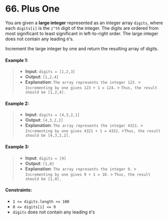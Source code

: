 # 66. Plus One

You are given a **large integer** represented as an integer array `digits`, where each `digits[i]` is the `i^th` digit of the integer. The digits are ordered from most significant to least significant in left-to-right order. The large integer does not contain any leading `0`'s.

Increment the large integer by one and return the resulting array of digits.

#### Example 1:

> - **Input**: `digits = [1,2,3]`
> - **Output**: `[1,2,4]`
> - **Explanation**: `The array represents the integer 123.` > `Incrementing by one gives 123 + 1 = 124.` > `Thus, the result should be [1,2,4].`

#### Example 2:

> - **Input**: `digits = [4,3,2,1]`
> - **Output**: `[4,3,2,2]`
> - **Explanation**: `The array represents the integer 4321.` > `Incrementing by one gives 4321 + 1 = 4322.` >`Thus, the result should be [4,3,2,2].`

#### Example 3:

> - **Input**: `digits = [9]`
> - **Output**: `[1,0]`
> - **Explanation**: `The array represents the integer 9.` > `Incrementing by one gives 9 + 1 = 10.` > `Thus, the result should be [1,0].`

#### Constraints:

- `1 <= digits.length <= 100`
- `0 <= digits[i] <= 9`
- `digits` does not contain any leading `0`'s
